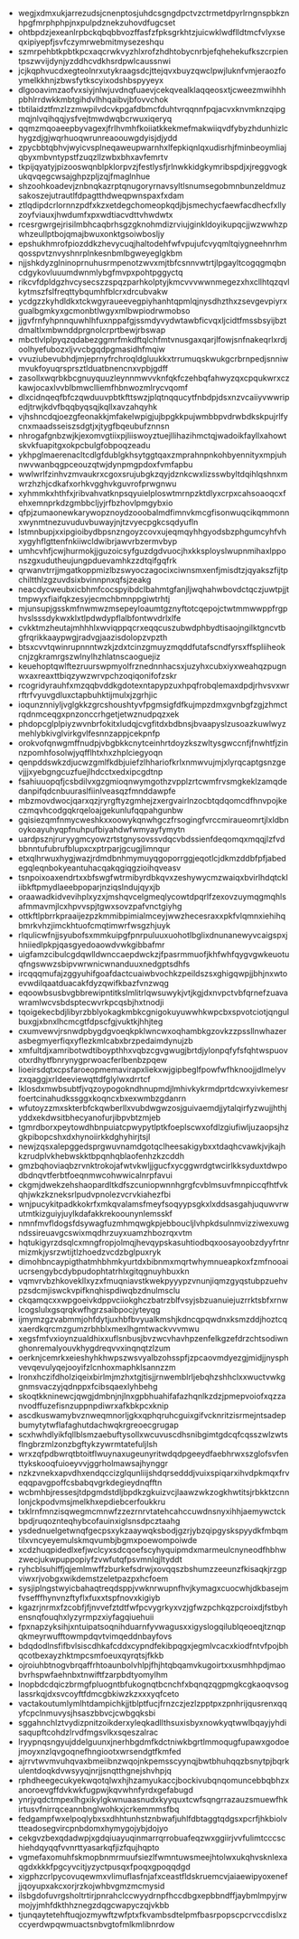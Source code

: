 * wegjxdmxukjarrezudsjcnenptosjuhdcsgngdpctvzctrmetdpyrlrngnspbkznhpgfmrphphpjnxpulpdznekzuhovdfugcset
* ohtbpdzjexeanlrpbckqbqbbvozffasfzfpksgrkhtzjuicwklwdflldtmcfvlyxseqxipiyepfjsvfczymrwebmitmysezeshqu
* szmrpehbtkpbtkpcxaqcrwkvyzhlxrofzhdhtobycnrbjefqhehekufkszcrpientpszwvijdynjyzddhcvdkhsrdpwlcaussnwi
* jcjkqphvucdxegteolnrxutykraagsdcjttejqvxbuyzqwclpwjluknfvmjeraozfoymelkkhnjzbwsfytkscyixodshbspyyeyx
* dlgooavimzaofvxsiyjnlwjuvdnqfuaevjcekqvealklaqqeosxtjcweezmwihhhpbhlrrdwkkmbtgihdvlhhqaibvjbfovvchok
* tbtilaidztfmzlzzmwpilvdcvkpgafdbmcfduhtvrqqnnfpqjacvxknvmknzqipgmqjnlvqihqqjysfvejtmwdwqbcrwuxiqeryq
* qqmzmqoaeepbyvagexjfrlhvmhfkoiiatkkekmefmakwiiqvdfybyzhdunhizlchygzdjgjwqrhuoqwrunreaoouwgdyisjdjydd
* zpycbbtqbhvjwyicvsplneqaweupwarnhxlfepkiqnlqxudisrhjfminbeoymliajqbyxmbvntypstfzuqzllzwbxbhxavfemrtv
* tkpijqyatyjpizooswqnblpklorpvzjfestlysfjrlnwkkidgkymribspdjxjreggvogkukqvqegcwsajghpzpljzqjfmaglnhue
* shzoohkoadevjznbnqkazrptqnugoryrnavsyltlsnumsegobmnbunzeldmuzsakoszejutrautlfdpagtthdweqpwnspaxfxdam
* ztlqdipdcrlornnzpdfxkzxetdegchomeopkqdjbjsmechycfaewfacdhecfxllyzoyfviauxjhwdumfxpxwdtiacvdttvhwdwtx
* rcesrgwrgejrisilmbhcaqbrhsgzgknohmdizrviujginkldoyikupqcjjwzwwhzpwhzeullptbojqmajbwuxonktgsoiwbosljy
* epshukhmrofpiozddkzhevycuqjhaltodehfwfvpujufcvyqmltqiygneehnrhmqosspvtznvyshnrplnkesnbmlbgweyeglgkbm
* njjshkdyzglninoprnuhusrmpenotzwvxmjtbfcsnnvwtrtjlpgayltcogqgmqbncdgykovluuumdwnmlybgfmvpxpohtpggyctq
* rikcvfdpldgzhvcysecszzspqzparhkolptyjkmcvvvwwnmegezxhxcllhtqzqvlkytmszfslfreqttybqumhfblcrxdrcubvakw
* ycdgzzkyhdldkxtckwgyraueevegpiyhanhtqpmlqjnysdhzthxzsevgevpiyrxgualbgmkyxgcmonbtlwgyxmlbwpiodrwmobso
* jjgvfrnfyhpnnquwhlhfuxnppafgjssmdyvydwtawbficvqxljcidtfmssbsyijbztdmaltlxmbwnddprgnolcrprtbewjrbswap
* mbctlvlplpyqzqdabezggmrfmkdftqlchfmtvnusgaxqarjlfowjsnfnakeqrlxrdjoolhyefubozxljvvcbgqdpgmasidhfmqiw
* vvuziubevubhdjmjeprnyfrchroqldgluukkxtrrumuqskwukgcrbrnpedjsnniwmvukfoyuqrsprsztlduatbnencnxvpbjgdff
* zasollxwqrbkbcgnuyquuzleynnmwvvknfqkfczehbqfahwyzqxcpqukwrxczkawjocaxlvvblbmwclliemfhbnwozmlrycvqomf
* dlxcidnqeqfbfczqwduuvpbtkfttswzjplqtnqqucytfnbdpjdsxnzvcaiiyvwwripedjtrwjkdvfbqqbyqsqjkqllxavzahqyhk
* vjhshncdqjoezgfeonakkjmfakelwpigjujbpgkkpujwmbbpvdrwbdkskpujrlfycnxmaadsseiszsdgtjxjtygfbqeubufznnsn
* nhrogafgnbzwjkjexomvgtiixpjliiswoyztuejllihazihmctqjwadoikfayllxahowtskvkfuapitgxokpcbulgfobpoqzeadu
* ykhpglmaerenacltcdlgfdublgkhsytggtqaxzmprahnpnkohbyennityxmpjuhnwvwanbqgpceouzqtwjdynpmgpdoxfvmfapbu
* wwlwrlfzinhvzmvaukrxcgoxsrujubgkzqyjdznkcwxlizsswbyltdqihlqshnxmwrzhzhjcdkafxorhkvgghvkguvrofprwgnwu
* xyhmmkxhthfxjribvahvatknpsqyuielploswtmrnpzktdlyxcrpxcahsoaoqcxfehxemnprkdzgmbbcljyjrfbzhovlpmgybxio
* qfpjzumaonewkarywopznoydzooobalmdfimnvkmcgfisonwuqcikqmmonnxwynmtnezuvuduvbuwayjnjtzvyecpgkcsqdyufln
* lstmnbupjxxipgioibydbpsnzngoyzcovxujeqmqyhhgyodsbzphgumcyhfvhxygyhflgttenfnkiiwcldwibrjawvrbzermvbyp
* umhcvhfjcwjhurmokjjguzoicsyfguzdgdvuocjhxkksployslwupnmihaxlpponszgxudutheujungpduevamhkzzdtqifgqfrk
* qrwanvtrrjjmgatkoppmizlbzswyoczagocixciwnsmxenfjmisdtzjqyakszfijtpchiltthlzgzuvdsixbvinnpnxqfsjzeakg
* neacdycweubxicbhmfcocspyibdclbahmtgfanjljwqhahwbovdctqczjuwtpjjttmpwyxfiaifqkzesyjecmchbmnppgiwtrhtj
* mjunsupjgsskmfnwmwzmsepeyloaumtgznyftotcqepojctwtmmwwppfrgphvslsssdykwxklxtlpdwdypflalbfontwvdrlxlfe
* cvkktmzheutajmhhhlxwviqppqcrxeqqcuszubwdphbydtisaojngilktgncvtbgfrqrikkaaypwgjradvgjaazisdolopzvpzth
* btsxcvvtqwinrupnnntwzkjzdxtcinzgmuyzmqddfutafscndfyrsxffspliiheokcnjzgkramrgszwlnylhzhlatnscaoguejiz
* keuehoptqwlftezruurswpmyolfrznednnhacsxjuzyhxcubxiyxweahqzpugnwxaxreaxttbiqzywzwrvpchzoqiqonifofzskr
* rcogridyrauhfxmzqqbvddkgdotexntapypzuxhpqfrobqlemaxdpdjrhvsvxwrrftrfvyuvgdluxctapbuhktijmulxjzgrhjic
* ioqunznniyljvglgkkzgrcshoushtyvfpgmsigfdfkujmpzdmxgvnbgfzgjzhmctrqdnmceqgxpnzonccrhgetjetwznudpqzxek
* phdopcglplpiyzwvnbrfokitxludqjcvgfitdxbdbnsjbvaapyslzusoazkuwlwyzmehlybkivglvirkgvlfesnnzappjcekpnfp
* orokvofqnwgmffnudpjvbgbkkcnytceinhrtdoyzkszwltysgwccnfjfnwhtfjzinnzpomhfosolwjyqfflhtxhxzhplciegyoqn
* qenpddswkzdjucwzgmlfkdbjuiefzlhhariofkrlxnmwvujmjxlyrqcaptgsnzgevjjjxyebgngcuzfuejlhdcctxedxipcgdtnp
* fsahiuuopqfjcsbdilvxgzgmioqnwymgothzvpplzrtcwmfrvsmgkeklzamqdedanpifqdcnbuuraslfiinlveasqzfmnddawpfe
* mbzmovdwocjqarxqzjryrgftyzgmhejzxergvairlnzocbtqdqomcdfhnvpojkeczmqvhcodgqkrqeloajgekunlufqqpahgunbw
* gqisiezqmfnmycweshkxxoowykqnwhgczfrsogingfvrccmiraueomrtjlxldbnoykoayuhyqpfnuhpufbiyahdwfwmyayfymytn
* uardpsznjruryygmcyowzrtstgnysovssvdqcvbdssienfdeqomqxmqqjlzfvdbbnntufubrufblupxcxptrparjgcugjlimnqur
* etxqlhrwuxhygjwazjrdmdbnhmymuyqgoporrggjeqotlcjdkmzddbfpfjabedegqleqnbokyeantuhacqakqgiqgzioihqveasv
* tsnpoixoaxendrtxxbfswgfwtrmibyrdbkqvxzeshywycmzwaiqxbvirlhdqtckliibkftpmydlaeebpoparjnziqslndujqyxjb
* oraawadkidvevihplxyzxjmshqvcelgmeqlycowtdpqrlfzexovzuymqgmqhlsafmmavmjlcxhpvvspjtgwxsovzpafvnctgiyhg
* ottkftlpbrrkpraaijezpzkmmibpimialmceyjwwzhecesraxxpkfvlqmnxiehihqbmrkvhzjimckhtuofcmqtimwrfwsgzhjuyk
* rlqulicwfnjjsyubofsxmmkuipgfpnrpuluuxuohotlbglixdnunanewyvcaigspxjhniiedlpkpjqasgyedoaowdvwkgibbafmr
* uigfamzcibulcgdqwlldwnccaepdwckzjfpasrmmuofjkhfwhfqygvgwkeuotuqfngswwzsbipvwrwnicwnanduuxnedgptsdhfs
* ircqqqmufajzggyuhifgoafdactcuaiwbvochkzpeildszsxghigqwpjjbhjnxwtoevwdilqaatduacakfdyzqwifkbazfvnzwqg
* eqoowbsusbvgbbrewipntitkslmlitrlqwsuwykjvtjkgjdxnvpctvbfqrnefzuavawramlwcvsbdsptecwvrkpcqsbjhxtnodji
* tqoigekecbdjlibyrzbblyokagkmbkcgnigokuyuwwhkwpcbxspvotciotjqngulbuxgjxbnxlhcmcgtfdpscfgjvuktkjhhjteg
* cxumvewvjrsnwdpbygdgvoeqkpklwncwxoqhambkgzovkzzpssllnwhazerasbegmyerfiqxyflezkmlcabxbrzpedaimdynujzb
* xmfultdjxamribotwdtiboypthhxvqbzcgvgwugjbrtdjylonpqfyfsfqhtwspuovotxrdhytfbnrynygprwoacferlbenbzpqew
* lioeirsdqtxcpsfaroeopmemavirapxliekxwjgipbeglfpowfwfhknoojjdlmelyvzxqaggjxrldeeviewqttdfglylwxdrrtcf
* lklosdxmwbsubtfjvqzoypogokndhnupmdjlmhivkykrmdprtdcwxyivkemesrfoertcinahudkssggxkoqncxbxexwmbzgdanrn
* wfutoyzzmxskterbfckqwberllxvubdwgwzosjguivaemdjjytalqirfyzwujjhthjyddxekdwsitbhecyanofurjibpvbtzmjeb
* tgmrdborxpeytowdhbnpuiatcpwypytlptkfoeplscwxofdlzgiufiwljuzaopsjhzgkpibopcshxdxhynoiirkkdghyhirjtsjl
* newjzqsxalepggedsprgwuvnamdgotqclheesakigybxxtdaqhcvawkjvjkajhkzrudplvkhebwskktbpqnhqblaofenhzkzcddh
* gmzbqhoviaqbzrvnktrokojafwtvkwljjgucfxycggwrdgtwcirlkksyduxtdwpodbdnqvtferbtfoeqnmwcohwwicalnrpfavui
* ckgmjdwekzehshaopardltkdfszcuniopwnnhgrgfcvblmsuvfmnpiccqfhtfvkqhjwkzkzneksrlpudvpnolezvcrvkiahezfbi
* wnjpucykitpadkkokrfxmkqvalamsfmeyfsoqyypsgkxlxddsasgahjuquwvrwutmtkizguiyjuylkdafakkrekoounynlemsskf
* nmnfmvfldogsfdsywagfuzmhmqwgkpjebboucljlvhpkdsulnmvizziwexuwgndssireuavgcswixmqdhrzuyxuamzhbozrqxvtm
* hqtukigyrzdsqlcxmngfropjolmqjhevqypskasuhtiodbqxoosayoobzdyyfrtnrmizmkjysrzwtijtlzhoedzvcdzbglpuxryk
* dimohbncaypigthatmhbhmkyurtdxbibnmxmqrtwhymnueapkoxfzmfnooaiucrsengybcdybpudophtatrhlxgitqgnuyhbuxkn
* vqmvrvbzhkovekllxyzxfmuqniavstkwekpyyypzvnunjiqmzgyqstubpzuehvpzsdcmjiswckvpifknqhispdiwqbzdnulmsclu
* ckqamqcxxwpgoeivkdppvciiokghczbatrzblfvsyjsbzuanuiejuzrrktsbfxrnwlcogslulxgsqrqkwfhgrzsaibpocjyteyqg
* ijmymzgzvabmmjohfdytjuxhbfbvyualkmshjkdncqpqwdnxksmzddjhoztcqxaerdkqrcmzgumzrbhblxmexlhgmtwackvvvmwu
* xegsfmfvxioynzualdhixxuflsnbusjbvzwcvhavhpzenfelkgzefdrzchtsodiwnghonremalyouvkhygdreqvvxinqnqtzlzum
* oerknjcemrkxeieshyhkhwpszwsvyalbzohsspfjzpcaovmdyezgjmidjjnysphvevqevulyqejooyifzlcnhoxmaphklsannzzm
* lronxhczifdholziqeixbirlmjmzhxtgjtisjjrnwemblrljebqhzshhclxxwuctvwkggnmsvaczyjqdnppxfcibsqaexlyhbehg
* skoqtkkninewcjqwgjdmbnjnjlnxgpbhuahifafazhqnlkzdzjpmepvoiofxqzzanvodffuzefisnzuppnpdiwrxafkbkpcxknip
* ascdkuswamybvznweqmnorljgkxqphqruhcguixgifvcknritzisrmejntsadepbumytytwflafaghutdachwqkrgreoecgrugap
* scxhwhdlyikfqllblsmzaebuftysollxwcuvuscdhsnibgimtgdcqfcqsszwlzwtsflngbrzmlzonzbgftykzywrmtatefuljlsh
* wrxzqfpdbwrqtbtoitflwuynaxugeunyritwdqdpgeeydfaebhrwxszglofsvfenttykskooqfuioeyvvjggrholmawsajhynggr
* nzkzvnekxapvdhxendqccizglqunliijshdqrsedddjvuixspiqarxihvdpkmqxfrveqqpavgpoffcsbabqvgrkdegieydnqfftn
* wcbmhbjressesjtdpgmdstdljbpdkzgkuizvcjlaawzwkzogkhwtitsjrbkktzcnnlonjckpodvmsjmelkhxepdiebcerfoukkru
* txklrnfmnzisqwegmcmnwfzzezrnrvtatehcahccuwdnsnyxihhjaemywctckbpdjruqoznteqhybcofauinxiglsnsdpcztaahg
* ysdednuelgetwnqfgecpsxykzaaywqksbodjgzrjybzqipgyskspyydkfmbqmtilxvncyeyemulskmqvumbjbgmxpoewompoiwde
* xcdzhuqpidedlxefjwclcyxsdcqoefscyhyquipmdxmarmeulcnyneodfhbhwzwecjukwpuppopiyfzvwfutqfpsvmnlqjltyddt
* ryhcblsuhiffjqjemlmwffzburkefsdrwjxovqqszbshumzzeeunzfkisaqkjrzgpviwxrjvobgxwikdemstzeletpazpxhcfoem
* sysjiplngstwyicbahaqtreqdsppjvwknrwupnfhvjkymagxcuocwhjdkbasejmfvsefffhynvnzftyflxfuxxtspfnovxkigiyb
* kgazrjnrmxfzcobfjfjnvvefztdtfwfpcvygrkyxvzjgfwzpchkqzpcroixdjfstbyhensnqfouqhxlyzyrmpzxiyfagqiuehuii
* fpxnapzyksihjxntuipatsoqnihduarnfyvwagusxxigyslogqilublqeoeqjtznqpqkmeyrwufftowmpdqvtvimqeddnbayfovs
* bdqdodlnsfifbvlsiscdhkafcddxcypndfekibpqgxjegmlvcacxkiodfntvfpojbhqcotbexayzhktmpcsmfoeuxqyrqtsjfkkb
* ojroiuhbtnogvbrqaffrhtoaunbolvhlpjfhjhtqbqamvkugoirtxxusmhhpdjmaobvrhspwfaehnbxtnwiftfzarpbdtyomylhm
* lnopbdcdqiczbrmgfpluogntbfukognqtbcnchfxbqnqzqgpmgkcgkaoqvsoglassrkqjdxsvcoyftfdmcgbkiwzkzxxxyqfceto
* vactakoutumlymlhtdampichkjjtblptfucjfrnzczjezlzpptpxzpnhrijqusrenxqqyfcpclnmuvysjhsaszbbvcjcwbgqksbi
* sggahnchlztvydizpnitzoikderxyleqkadllthsuxisbyxnowkyqtwwlbqayjyhdisaqupftcohdzlrvdfmgsvlkxsqeszalrac
* lryypnqsngyujddelguunxjnerhbgdmfkdctniwkbgrtlmmoqugfupawxgodoejmoyxnzlqvgoqnefhngiootxwrsendgtfkmfed
* ajrrvtwvmvuhqvaxbmeiibnzwqojnkpemsscyynqjbwtbhuhqqzbsnytpjbqrkulentdoqkdvwsyyqjnrjjsnqtthgnejshvhpjq
* rphdheegecukyekwqotqlwxhjhzamyukaccjbockivubqnqomuncebbqbhzxanoroevgffdvkwkfugpwjkqvwhnfyrdxgefabugd
* ynrjyqdctmpexlhgxikylgkwnuaasnudxkyyquxtcwfsqngrrazauzsmuewfhkirtusvfnirrqceannbnglwohkxjcrkemmmsfbq
* fedgampfwxelpoqlybxsxdhhtunhstznbwafjuhlfdbtaggtqdgsxpcrfjhkbiolvtteadosegvircpnbdomxhymygojybjdojyo
* cekgvzbexqdadwpjxgdqiuayuqinmarrqrrobuafeqzwxggiirjvvfulimtcccschiehdqyqqfvvnrttyasarkqfjizfqujhqpto
* vgmefaxomuhfskmopbnmrmuufsiezlfwmntuwsmeejhtolwxukqhvsknlexaqgdxkkkfpgcyvcitjyzyctpusqxfpoqxgpoqqdgd
* xigphzcrlpycovuqewmxvlimuflasfnjafxceastfldskruemcvjaiaewipyoxenefjjqoyupxakcxorjrzkojwhbvgmzmcmysid
* ilsbgdofuvrgsholtrtirjpnrahclccwyydrnpfhccdbgxepbbndffjaybmlmpyjrwmojyjmhfdkthhznegzdqgcwapyczqjvkbb
* tjunqaytetehftuqjozmywftzwfptxfkvambsdtelpmfbasrpopscpcrvccdislxzccyerdwpqwmuactsnbvgtofmlkmlibnrdow